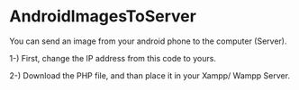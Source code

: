 # AndroidImagesToServer
You can send an image from your android phone to the computer (Server).

1-) First, change the IP address from this code to yours.

2-)  Download the PHP file, and than place it in your Xampp/ Wampp Server.
